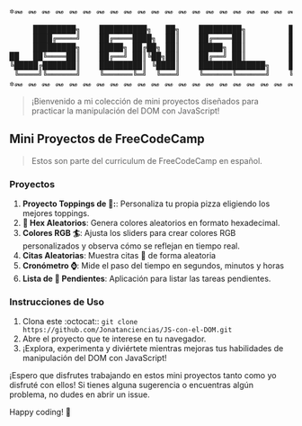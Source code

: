<pre>
✲꘏ ꘏ ꘏ ꘏ ꘏ ꘏ ꘏ ꘏ ꘏ ꘏ ꘏ ꘏ ꘏ ꘏ ꘏ ꘏ ꘏ ꘏ ꘏ ꘏ ꘏ ꘏ ꘏ ꘏ ꘏ ꘏ ꘏ ꘏ ꘏ ꘏ ꘏ ꘏ ꘏ ꘏ ꘏✲

     █████████╗    ██████████╗   ██╗    █████████╗         ██████╗ ██████╗███╗   ███╗
     ████╔════╝    ██╔════████╗  ██║    ██╔════██║         ██╔══████╔═══██████╗ ████║
     █████████╗    █████╗ ██╔██╗ ██║    █████╗ ██║         ██║  ████║   ████╔████╔██║
██   ██╚════██║    ██╔══╝ ██║╚██╗██║    ██╔══╝ ██║         ██║  ████║   ████║╚██╔╝██║
╚█████╔███████║    █████████║ ╚████║    ██████████████╗    ██████╔╚██████╔██║ ╚═╝ ██║
 ╚════╝╚══════╝    ╚══════╚═╝  ╚═══╝    ╚══════╚══════╝    ╚═════╝ ╚═════╝╚═╝     ╚═╝
✲꘏ ꘏ ꘏ ꘏ ꘏ ꘏ ꘏ ꘏ ꘏ ꘏ ꘏ ꘏ ꘏ ꘏ ꘏ ꘏ ꘏ ꘏ ꘏ ꘏ ꘏ ꘏ ꘏ ꘏ ꘏ ꘏ ꘏ ꘏ ꘏ ꘏ ꘏ ꘏ ꘏ ꘏ ꘏✲
</pre>

> ¡Bienvenido a mi colección de mini proyectos diseñados para practicar la manipulación del DOM con JavaScript!
 

## Mini Proyectos de FreeCodeCamp

> Estos son parte del curriculum de FreeCodeCamp en español.

### Proyectos

1. **Proyecto Toppings de 🍕:**: Personaliza tu propia pizza eligiendo los mejores toppings.
2. **🎨 Hex Aleatorios**: Genera colores aleatorios en formato hexadecimal.
3. **Colores RGB 🏄**: Ajusta los sliders para crear colores RGB personalizados y observa cómo se reflejan en tiempo real.
4. **Citas Aleatorias**: Muestra citas 🐚 de forma aleatoria
5. **Cronómetro ⌚**: Mide el paso del tiempo en segundos, minutos y horas
6. **Lista de 📝 Pendientes**: Aplicación para listar las tareas pendientes.

### Instrucciones de Uso

1. Clona este :octocat:: `git clone https://github.com/Jonatanciencias/JS-con-el-DOM.git`
2. Abre el proyecto que te interese en tu navegador.
3. ¡Explora, experimenta y diviértete mientras mejoras tus habilidades de manipulación del DOM con JavaScript!

¡Espero que disfrutes trabajando en estos mini proyectos tanto como yo disfruté con ellos! Si tienes alguna sugerencia o encuentras algún problema, no dudes en abrir un issue.

Happy coding! 🚀
